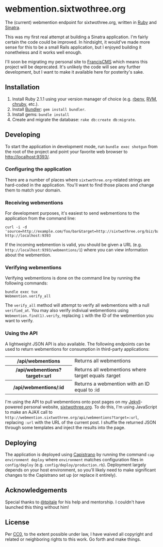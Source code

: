 # webmention.sixtwothree.org

The (current) webmention endpoint for sixtwothree.org, written in [Ruby](https://www.ruby-lang.org/) and [Sinatra](http://www.sinatrarb.com).

This was my first real attempt at building a Sinatra application. I'm fairly certain the code could be improved. In hindsight, it would've made more sense for this to be a small Rails application, but I enjoyed building it nonetheless and it works well enough.

I'll soon be migrating my personal site to [FrancisCMS](https://github.com/jgarber623/FrancisCMS) which means this project will be deprecated. It's unlikely the code will see any further development, but I want to make it available here for posterity's sake.

## Installation

1. Install Ruby 2.1.1 using your version manager of choice (e.g. [rbenv](https://github.com/sstephenson/rbenv), [RVM](https://rvm.io), [chruby](https://github.com/postmodern/chruby), etc.).
1. Install [Bundler](http://bundler.io): `gem install bundler`.
1. Install gems: `bundle install`
1. Create and migrate the database: `rake db:create db:migrate`.

## Developing

To start the application in development mode, run `bundle exec shotgun` from the root of the project and point your favorite web browser to [http://localhost:9393/](http://localhost:9393/).

### Configuring the application

There are a number of places where `sixtwothree.org`-related strings are hard-coded in the application. You'll want to find those places and change them to match your domain.

### Receiving webmentions

For development purposes, it's easiest to send webmentions to the application from the command line:

	curl -i -d 'source=http://example.com/foo/bar&target=http://sixtwothree.org/biz/baz' http://localhost:9393

If the incoming webmention is valid, you should be given a URL (e.g. `http://localhost:9393/webmentions/1`) where you can view information about the webmention.

### Verifying webmentions

Verifying webmentions is done on the command line by running the following commands:

	bundle exec tux
	Webmention.verify_all

The `verify_all` method will attempt to verify all webmentions with a null `verified_at`. You may also verify indiviual webmentions using `Webmention.find(1).verify`, replacing `1` with the ID of the webmention you want to verify.

### Using the API

A lightweight JSON API is also available. The following endpoints can be used to return webmentions for consumption in third-party applications:

<table>
	<tr>
		<th>/api/webmentions</th>
		<td>Returns all webmentions</td>
	</tr>
	<tr>
		<th>/api/webmentions?target=:url</th>
		<td>Returns all webmentions where target equals :target</td>
	</tr>
	<tr>
		<th>/api/webmentions/:id</th>
		<td>Returns a webmention with an ID equal to :id</td>
	</tr>
</table>

I'm using the API to pull webmentions onto post pages on my [Jekyll](http://jekyllrb.com)-powered personal website, [sixtwothree.org](http://sixtwothree.org/). To do this, I'm using JavaScript to make an AJAX call to `http://webmention.sixtwothree.org/api/webmentions?target=:url`, replacing `:url` with the URL of the current post. I shuffle the returned JSON through some templates and inject the results into the page.

## Deploying

The application is deployed using [Capistrano](https://github.com/capistrano/capistrano/wiki) by running the command `cap environment deploy` where `environment` matches configuration files in `config/deploy` (e.g. `config/deploy/production.rb`). Deployment largely depends on your host environment, so you'll likely need to make significant changes to the Capistrano set up (or replace it entirely).

## Acknowledgements

Special thanks to [@tpitale](https://github.com/tpitale) for his help and mentorship. I couldn't have launched this thing without him!

## License

Per [CC0](http://creativecommons.org/publicdomain/zero/1.0/), to the extent possible under law, I have waived all copyright and related or neighboring rights to this work. Go forth and make things.